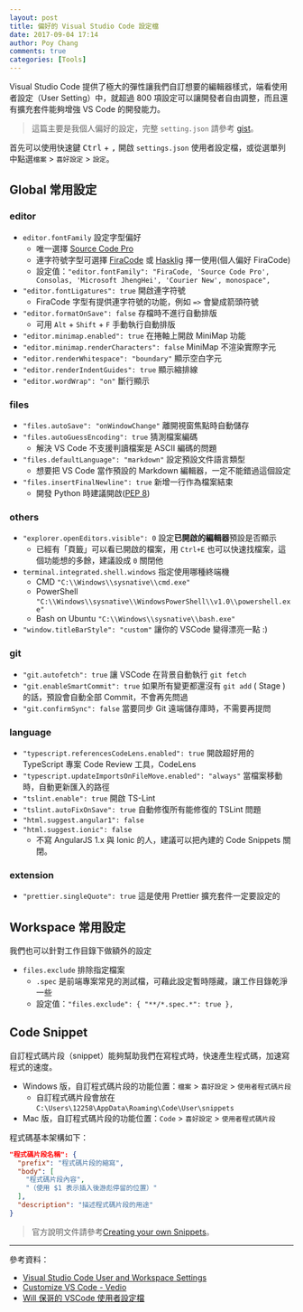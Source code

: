 ```yaml
---
layout: post
title: 偏好的 Visual Studio Code 設定檔
date: 2017-09-04 17:14
author: Poy Chang
comments: true
categories: [Tools]
---
```


Visual Studio Code 提供了極大的彈性讓我們自訂想要的編輯器樣式，端看使用者設定（User Setting）中，就超過 800 項設定可以讓開發者自由調整，而且還有擴充套件能夠增強 VS Code 的開發能力。

> 這篇主要是我個人偏好的設定，完整 `setting.json` 請參考 [gist](https://gist.github.com/poychang/095621b4dfeb5cbd2b2ca210b0999be0)。

首先可以使用快速鍵 <kbd>Ctrl</kbd> + <kbd>,</kbd> 開啟 `settings.json` 使用者設定檔，或從選單列中點選`檔案` > `喜好設定` > `設定`。

## Global 常用設定

### editor

- `editor.fontFamily` 設定字型偏好
  - 唯一選擇 [Source Code Pro](https://github.com/adobe-fonts/source-code-pro)
  - 連字符號字型可選擇 [FiraCode](https://github.com/tonsky/FiraCode) 或 [Hasklig](https://github.com/i-tu/Hasklig) 擇一使用(個人偏好 FiraCode)
  - 設定值：`"editor.fontFamily": "FiraCode, 'Source Code Pro', Consolas, 'Microsoft JhengHei', 'Courier New', monospace",`
- `"editor.fontLigatures": true` 開啟連字符號
  - FiraCode 字型有提供連字符號的功能，例如 `=>` 會變成箭頭符號
- `"editor.formatOnSave": false` 存檔時不進行自動排版
  - 可用 `Alt` + `Shift` + `F` 手動執行自動排版
- `"editor.minimap.enabled": true` 在捲軸上開啟 MiniMap 功能
- `"editor.minimap.renderCharacters": false` MiniMap 不渲染實際字元
- `"editor.renderWhitespace": "boundary"` 顯示空白字元
- `"editor.renderIndentGuides": true` 顯示縮排線
- `"editor.wordWrap": "on"` 斷行顯示

### files

- `"files.autoSave": "onWindowChange"` 離開視窗焦點時自動儲存
- `"files.autoGuessEncoding": true` 猜測檔案編碼
  - 解決 VS Code 不支援判讀檔案是 ASCII 編碼的問題
- `"files.defaultLanguage": "markdown"` 設定預設文件語言類型
  - 想要把 VS Code 當作預設的 Markdown 編輯器，一定不能錯過這個設定
- `"files.insertFinalNewline": true` 新增一行作為檔案結束
  - 開發 Python 時建議開啟([PEP 8](https://www.python.org/dev/peps/pep-0008/#id21))

### others

- `"explorer.openEditors.visible": 0` 設定**已開啟的編輯器**預設是否顯示
  - 已經有「頁籤」可以看已開啟的檔案，用 `Ctrl+E` 也可以快速找檔案，這個功能想的多餘，建議設成 `0` 關閉他
- `terminal.integrated.shell.windows` 指定使用哪種終端機
  - CMD `"C:\\Windows\\sysnative\\cmd.exe"`
  - PowerShell `"C:\\Windows\\sysnative\\WindowsPowerShell\\v1.0\\powershell.exe"`
  - Bash on Ubuntu `"C:\\Windows\\sysnative\\bash.exe"`
- `"window.titleBarStyle": "custom"` 讓你的 VSCode 變得漂亮一點 :)

### git

- `"git.autofetch": true` 讓 VSCode 在背景自動執行 `git fetch`
- `"git.enableSmartCommit": true` 如果所有變更都還沒有 `git add` ( Stage ) 的話，預設會自動全部 Commit，不會再先問過
- `"git.confirmSync": false` 當要同步 Git 遠端儲存庫時，不需要再提問

### language

- `"typescript.referencesCodeLens.enabled": true` 開啟超好用的 TypeScript 專案 Code Review 工具，CodeLens
- `"typescript.updateImportsOnFileMove.enabled": "always"` 當檔案移動時，自動更新匯入的路徑
- `"tslint.enable": true` 開啟 TS-Lint
- `"tslint.autoFixOnSave": true` 自動修復所有能修復的 TSLint 問題
- `"html.suggest.angular1": false`
- `"html.suggest.ionic": false`
  - 不寫 AngularJS 1.x 與 Ionic 的人，建議可以把內建的 Code Snippets 關閉。

### extension

- `"prettier.singleQuote": true` 這是使用 Prettier 擴充套件一定要設定的

## Workspace 常用設定

我們也可以針對工作目錄下做額外的設定

- `files.exclude` 排除指定檔案
  - `.spec` 是前端專案常見的測試檔，可藉此設定暫時隱藏，讓工作目錄乾淨一些
  - 設定值：`"files.exclude": { "**/*.spec.*": true },`

## Code Snippet

自訂程式碼片段（snippet）能夠幫助我們在寫程式時，快速產生程式碼，加速寫程式的速度。

- Windows 版，自訂程式碼片段的功能位置：`檔案` > `喜好設定` > `使用者程式碼片段`
  - 自訂程式碼片段會放在 `C:\Users\12258\AppData\Roaming\Code\User\snippets`
- Mac 版，自訂程式碼片段的功能位置：`Code` > `喜好設定` > `使用者程式碼片段`

程式碼基本架構如下：

```json
"程式碼片段名稱": {
  "prefix": "程式碼片段的縮寫",
  "body": [
    "程式碼片段內容",
    "（使用 $1 表示插入後游彪停留的位置）"
  ],
  "description": "描述程式碼片段的用途"
}
```

> 官方說明文件請參考[Creating your own Snippets](https://code.visualstudio.com/docs/editor/userdefinedsnippets)。

---

參考資料：

- [Visual Studio Code User and Workspace Settings](https://code.visualstudio.com/docs/getstarted/settings)
- [Customize VS Code - Vedio](https://code.visualstudio.com/docs/introvideos/configure)
- [Will 保哥的 VSCode 使用者設定檔](https://gist.github.com/doggy8088/6539a140f28924d3a1f053a8d3a9f49e)
